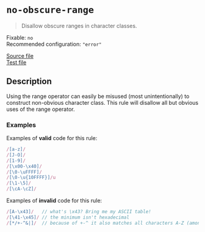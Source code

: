 # `no-obscure-range`

> Disallow obscure ranges in character classes.

Fixable: `no` <br> Recommended configuration: `"error"`

<!-- prettier-ignore -->
[Source file](https://github.com/RunDevelopment/eslint-plugin-clean-regex/blob/master/lib/rules/no-obscure-range.js) <br> [Test file](https://github.com/RunDevelopment/eslint-plugin-clean-regex/blob/master/tests/lib/rules/no-obscure-range.js)

## Description

Using the range operator can easily be misused (most unintentionally) to
construct non-obvious character class. This rule will disallow all but obvious
uses of the range operator.

### Examples

Examples of **valid** code for this rule:

<!-- prettier-ignore -->
```js
/[a-z]/
/[J-O]/
/[1-9]/
/[\x00-\x40]/
/[\0-\uFFFF]/
/[\0-\u{10FFFF}]/u
/[\1-\5]/
/[\cA-\cZ]/
```

Examples of **invalid** code for this rule:

<!-- prettier-ignore -->
```js
/[A-\x43]/   // what's \x43? Bring me my ASCII table!
/[\41-\x45]/ // the minimum isn't hexadecimal
/[*/+-^&|]/  // because of +-^ it also matches all characters A-Z (among other)
```

